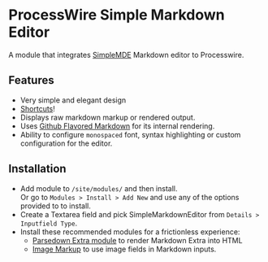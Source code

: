 # ProcessWire Simple Markdown Editor

A module that integrates [SimpleMDE](https://simplemde.com/) Markdown editor to Processwire.

## Features
+ Very simple and elegant design
+ [Shortcuts](https://github.com/NextStepWebs/simplemde-markdown-editor#keyboard-shortcuts)!
+ Displays raw markdown markup or rendered output.
+ Uses [Github Flavored Markdown](https://guides.github.com/features/mastering-markdown/) for its internal rendering.
+ Ability to configure `monospaced` font, syntax highlighting or custom configuration for the editor.

## Installation
+ Add module to `/site/modules/` and then install.  
  Or go to `Modules > Install > Add New` and use any of the options provided to to install.
+ Create a Textarea field and pick SimpleMarkdownEditor from `Details > Inputfield Type`. 
+ Install these recommended modules for a frictionless experience:
  + [Parsedown Extra module](http://modules.processwire.com/modules/textformatter-parsedown-extra-plugin/) to render Markdown Extra into HTML
  + [Image Markup](http://modules.processwire.com/modules/textformatter-image-field-markup/) to use image fields in Markdown inputs.


